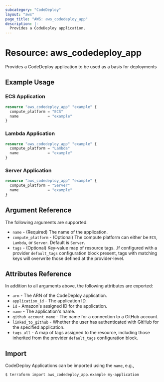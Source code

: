 ```yaml
---
subcategory: "CodeDeploy"
layout: "aws"
page_title: "AWS: aws_codedeploy_app"
description: |-
  Provides a CodeDeploy application.
---
```


# Resource: aws_codedeploy_app

Provides a CodeDeploy application to be used as a basis for deployments

## Example Usage

### ECS Application

```terraform
resource "aws_codedeploy_app" "example" {
  compute_platform = "ECS"
  name             = "example"
}
```

### Lambda Application

```terraform
resource "aws_codedeploy_app" "example" {
  compute_platform = "Lambda"
  name             = "example"
}
```

### Server Application

```terraform
resource "aws_codedeploy_app" "example" {
  compute_platform = "Server"
  name             = "example"
}
```

## Argument Reference

The following arguments are supported:

* `name` - (Required) The name of the application.
* `compute_platform` - (Optional) The compute platform can either be `ECS`, `Lambda`, or `Server`. Default is `Server`.
* `tags` - (Optional) Key-value map of resource tags. .If configured with a provider `default_tags` configuration block present, tags with matching keys will overwrite those defined at the provider-level.

## Attributes Reference

In addition to all arguments above, the following attributes are exported:

* `arn` - The ARN of the CodeDeploy application.
* `application_id` - The application ID.
* `id` - Amazon's assigned ID for the application.
* `name` - The application's name.
* `github_account_name` - The name for a connection to a GitHub account.
* `linked_to_github` - Whether the user has authenticated with GitHub for the specified application.
* `tags_all` - A map of tags assigned to the resource, including those inherited from the provider `default_tags` configuration block.

## Import

CodeDeploy Applications can be imported using the `name`, e.g.,

```
$ terraform import aws_codedeploy_app.example my-application
```
